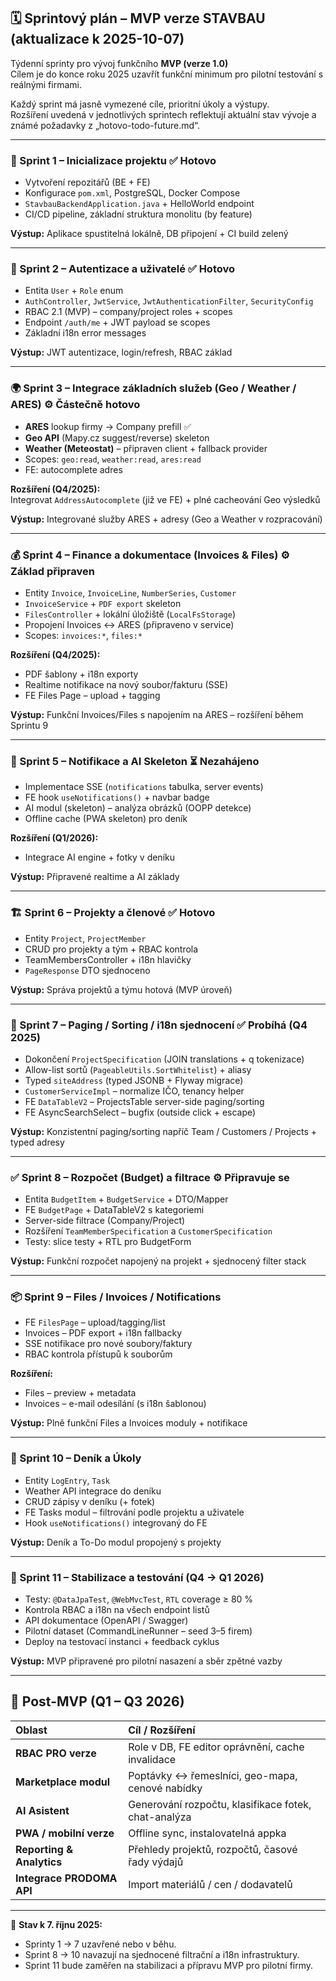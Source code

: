 ## 🗓️ Sprintový plán – MVP verze STAVBAU (aktualizace k 2025-10-07)

Týdenní sprinty pro vývoj funkčního **MVP (verze 1.0)**  
Cílem je do konce roku 2025 uzavřít funkční minimum pro pilotní testování s reálnými firmami.

Každý sprint má jasně vymezené cíle, prioritní úkoly a výstupy.  
Rozšíření uvedená v jednotlivých sprintech reflektují aktuální stav vývoje a známé požadavky z „hotovo-todo-future.md“.

---

### 🚀 Sprint 1 – Inicializace projektu ✅ Hotovo

* Vytvoření repozitářů (BE + FE)
* Konfigurace `pom.xml`, PostgreSQL, Docker Compose
* `StavbauBackendApplication.java` + HelloWorld endpoint
* CI/CD pipeline, základní struktura monolitu (by feature)

**Výstup:** Aplikace spustitelná lokálně, DB připojení + CI build zelený

---

### 🔐 Sprint 2 – Autentizace a uživatelé ✅ Hotovo

* Entita `User` + `Role` enum
* `AuthController`, `JwtService`, `JwtAuthenticationFilter`, `SecurityConfig`
* RBAC 2.1 (MVP) – company/project roles + scopes
* Endpoint `/auth/me` + JWT payload se scopes
* Základní i18n error messages

**Výstup:** JWT autentizace, login/refresh, RBAC základ

---

### 🌍 Sprint 3 – Integrace základních služeb (Geo / Weather / ARES) ⚙️ Částečně hotovo

* **ARES** lookup firmy → Company prefill ✅
* **Geo API** (Mapy.cz suggest/reverse) skeleton
* **Weather (Meteostat)** – připraven client + fallback provider
* Scopes: `geo:read`, `weather:read`, `ares:read`
* FE: autocomplete adres

**Rozšíření (Q4/2025):**  
Integrovat `AddressAutocomplete` (již ve FE) + plné cacheování Geo výsledků

**Výstup:** Integrované služby ARES + adresy (Geo a Weather v rozpracování)

---

### 💰 Sprint 4 – Finance a dokumentace (Invoices & Files) ⚙️ Základ připraven

* Entity `Invoice`, `InvoiceLine`, `NumberSeries`, `Customer`
* `InvoiceService` + `PDF export` skeleton
* `FilesController` + lokální úložiště (`LocalFsStorage`)
* Propojení Invoices ↔ ARES (připraveno v service)
* Scopes: `invoices:*`, `files:*`

**Rozšíření (Q4/2025):**
* PDF šablony + i18n exporty
* Realtime notifikace na nový soubor/fakturu (SSE)
* FE Files Page – upload + tagging

**Výstup:** Funkční Invoices/Files s napojením na ARES – rozšíření během Sprintu 9

---

### 🔔 Sprint 5 – Notifikace a AI Skeleton ⏳ Nezahájeno

* Implementace SSE (`notifications` tabulka, server events)
* FE hook `useNotifications()` + navbar badge
* AI modul (skeleton) – analýza obrázků (OOPP detekce)
* Offline cache (PWA skeleton) pro deník

**Rozšíření (Q1/2026):**
* Integrace AI engine + fotky v deníku

**Výstup:** Připravené realtime a AI základy

---

### 🏗️ Sprint 6 – Projekty a členové ✅ Hotovo

* Entity `Project`, `ProjectMember`
* CRUD pro projekty a tým + RBAC kontrola
* TeamMembersController + i18n hlavičky
* `PageResponse` DTO sjednoceno

**Výstup:** Správa projektů a týmu hotová (MVP úroveň)

---

### 📒 Sprint 7 – Paging / Sorting / i18n sjednocení ✅ Probíhá (Q4 2025)

* Dokončení `ProjectSpecification` (JOIN translations + q tokenizace)
* Allow-list sortů (`PageableUtils.SortWhitelist`) + aliasy
* Typed `siteAddress` (typed JSONB + Flyway migrace)
* `CustomerServiceImpl` – normalize IČO, tenancy helper
* FE `DataTableV2` – ProjectsTable server-side paging/sorting
* FE AsyncSearchSelect – bugfix (outside click + escape)

**Výstup:** Konzistentní paging/sorting napříč Team / Customers / Projects + typed adresy

---

### ✅ Sprint 8 – Rozpočet (Budget) a filtrace ⚙️ Připravuje se

* Entita `BudgetItem` + `BudgetService` + DTO/Mapper
* FE `BudgetPage` + DataTableV2 s kategoriemi
* Server-side filtrace (Company/Project)
* Rozšíření `TeamMemberSpecification` a `CustomerSpecification`
* Testy: slice testy + RTL pro BudgetForm

**Výstup:** Funkční rozpočet napojený na projekt + sjednocený filter stack

---

### 📦 Sprint 9 – Files / Invoices / Notifications

* FE `FilesPage` – upload/tagging/list
* Invoices – PDF export + i18n fallbacky
* SSE notifikace pro nové soubory/faktury
* RBAC kontrola přístupů k souborům

**Rozšíření:**
* Files – preview + metadata
* Invoices – e-mail odesílání (s i18n šablonou)

**Výstup:** Plně funkční Files a Invoices moduly + notifikace

---

### 📘 Sprint 10 – Deník a Úkoly

* Entity `LogEntry`, `Task`
* Weather API integrace do deníku
* CRUD zápisy v deníku (+ fotek)
* FE Tasks modul – filtrování podle projektu a uživatele
* Hook `useNotifications()` integrovaný do FE

**Výstup:** Deník a To-Do modul propojený s projekty

---

### 🧪 Sprint 11 – Stabilizace a testování (Q4 → Q1 2026)

* Testy: `@DataJpaTest`, `@WebMvcTest`, `RTL` coverage ≥ 80 %
* Kontrola RBAC a i18n na všech endpoint listů
* API dokumentace (OpenAPI / Swagger)
* Pilotní dataset (CommandLineRunner – seed 3–5 firem)
* Deploy na testovací instanci + feedback cyklus

**Výstup:** MVP připravené pro pilotní nasazení a sběr zpětné vazby

---

## 🔭 Post-MVP (Q1 – Q3 2026)

| Oblast | Cíl / Rozšíření |
|:--|:--|
| **RBAC PRO verze** | Role v DB, FE editor oprávnění, cache invalidace |
| **Marketplace modul** | Poptávky ↔ řemeslníci, geo-mapa, cenové nabídky |
| **AI Asistent** | Generování rozpočtu, klasifikace fotek, chat-analýza |
| **PWA / mobilní verze** | Offline sync, instalovatelná appka |
| **Reporting & Analytics** | Přehledy projektů, rozpočtů, časové řady výdajů |
| **Integrace PRODOMA API** | Import materiálů / cen / dodavatelů |

---

📌 **Stav k 7. říjnu 2025:**
- Sprinty 1 → 7 uzavřené nebo v běhu.
- Sprint 8 → 10 navazují na sjednocené filtrační a i18n infrastruktury.
- Sprint 11 bude zaměřen na stabilizaci a přípravu MVP pro pilotní firmy.  
